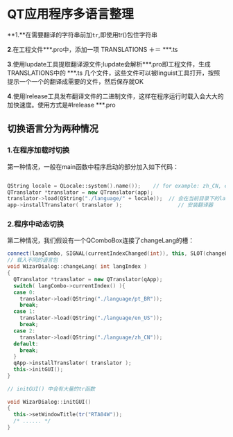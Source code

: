 # QT应用程序多语言整理

**1.**在需要翻译的字符串前加`tr`,即使用tr()包住字符串

**2**.在工程文件***.pro中，添加一项 TRANSLATIONS ＋＝  ***.ts 

**3**.使用lupdate工具提取翻译源文件;lupdate会解析***.pro即工程文件，生成TRANSLATIONS中的 ***.ts 几个文件，这些文件可以被linguist工具打开，按照提示一个一个的翻译成需要的文件，然后保存就OK

**4**.使用lrelease工具发布翻译文件的二进制文件，这样在程序运行时载入会大大的加快速度。使用方式是#lrelease ***.pro

## 切换语言分为两种情况

### 1.在程序加载时切换

第一种情况，一般在main函数中程序启动的部分加入如下代码：

```cpp

QString locale = QLocale::system().name());    // for example: zh_CN, en_US 
QTranslator *translator = new QTranslator(app);  
translator->load(QString("./language/" + locale));  // 会在当前目录下的language目录下寻找，可以不带".qm"后缀名
app->installTranslator( translator );                  // 安装翻译器
```



###  2.程序中动态切换

第二种情况，我们假设有一个QComboBox连接了changeLang的槽：

```cpp
connect(langCombo, SIGNAL(currentIndexChanged(int)), this, SLOT(changeLang(int)) );
// 载入不同的语言包
void WizarDialog::changeLang( int langIndex )
{
  QTranslator *translator = new QTranslator(qApp);
  switch( langCombo->currentIndex() ){
  case 0:
    translator->load(QString("./language/pt_BR"));
    break;
  case 1:
    translator->load(QString("./language/en_US"));
    break;
  case 2:
    translator->load(QString("./language/zh_CN"));
  default:
    break;
  }
  qApp->installTranslator( translator );
  this->initGUI();
}
 
// initGUI() 中会有大量的tr函数
 
void WizarDialog::initGUI()
{
  this->setWindowTitle(tr("RTA04W"));
  /* ...... */
}
```

